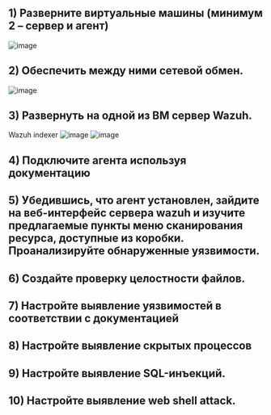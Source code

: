 ## 1) Разверните виртуальные машины (минимум 2 – сервер и агент)
![image](https://github.com/user-attachments/assets/c1fba1d7-79b3-48af-8e00-a99d730a9d0b)
## 2) Обеспечить между ними сетевой обмен.
![image](https://github.com/user-attachments/assets/93505a54-1255-46cf-a7b0-a87012fa56b8)
## 3) Развернуть на одной из ВМ сервер Wazuh.
Wazuh indexer
![image](https://github.com/user-attachments/assets/c09de1fa-9fb9-47b3-a4e8-34d37df630a2)
![image](https://github.com/user-attachments/assets/0baf8f6a-7203-4ed0-baef-e751a9ce0c84)

## 4) Подключите агента используя документацию 
## 5) Убедившись, что агент установлен, зайдите на веб-интерфейс сервера wazuh и изучите предлагаемые пункты меню сканирования ресурса, доступные из коробки. Проанализируйте обнаруженные уязвимости. 
## 6) Создайте проверку целостности файлов. 
## 7) Настройте выявление уязвимостей в соответствии с документацией 
## 8) Настройте выявление скрытых процессов 
## 9) Настройте выявление SQL-инъекций. 
## 10) Настройте выявление web shell attack. 
